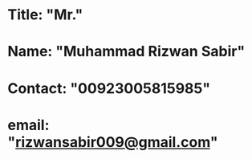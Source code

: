 # Title:   "Mr."
# Name:    "Muhammad Rizwan Sabir"
# Contact: "00923005815985"
# email:   "rizwansabir009@gmail.com"


